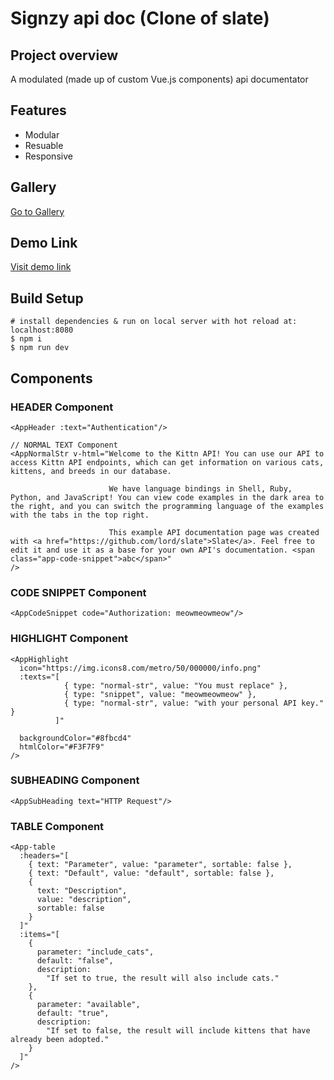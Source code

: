 # Signzy api doc (Clone of slate)

## Project overview
A modulated (made up of custom Vue.js components) api documentator

## Features
- Modular
- Resuable
- Responsive

## Gallery
[Go to Gallery](https://drive.google.com/drive/folders/1tFGV9fpkRbFJxeCudiek5tQDF5j6b_FX?usp=sharing)

## Demo Link
[Visit demo link](https://signzy-api-doc.firebaseapp.com/)

## Build Setup
```
# install dependencies & run on local server with hot reload at: localhost:8080
$ npm i
$ npm run dev
```

## Components
### HEADER Component
```
<AppHeader :text="Authentication"/>

// NORMAL TEXT Component
<AppNormalStr v-html="Welcome to the Kittn API! You can use our API to access Kittn API endpoints, which can get information on various cats, kittens, and breeds in our database.

                      We have language bindings in Shell, Ruby, Python, and JavaScript! You can view code examples in the dark area to the right, and you can switch the programming language of the examples with the tabs in the top right.

                      This example API documentation page was created with <a href="https://github.com/lord/slate">Slate</a>. Feel free to edit it and use it as a base for your own API's documentation. <span class="app-code-snippet">abc</span>"
/>
```

### CODE SNIPPET Component
```
<AppCodeSnippet code="Authorization: meowmeowmeow"/>
```

### HIGHLIGHT Component
```
<AppHighlight
  icon="https://img.icons8.com/metro/50/000000/info.png"
  :texts="[
            { type: "normal-str", value: "You must replace" },
            { type: "snippet", value: "meowmeowmeow" },
            { type: "normal-str", value: "with your personal API key." }
          ]"

  backgroundColor="#8fbcd4"
  htmlColor="#F3F7F9"
/>
```

### SUBHEADING Component
```
<AppSubHeading text="HTTP Request"/>
```

### TABLE Component
```
<App-table
  :headers="[
    { text: "Parameter", value: "parameter", sortable: false },
    { text: "Default", value: "default", sortable: false },
    {
      text: "Description",
      value: "description",
      sortable: false
    }
  ]"
  :items="[
    {
      parameter: "include_cats",
      default: "false",
      description:
        "If set to true, the result will also include cats."
    },
    {
      parameter: "available",
      default: "true",
      description:
        "If set to false, the result will include kittens that have already been adopted."
    }
  ]"
/>
```
